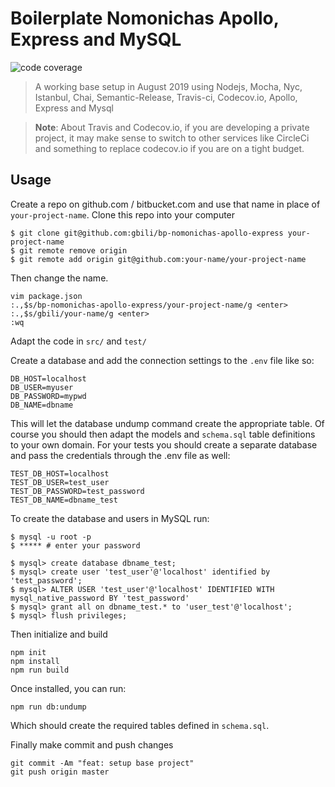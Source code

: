 # Boilerplate Nomonichas Apollo, Express and MySQL
![code coverage](https://img.shields.io/codecov/c/github/gbili/bp-nomonichas-apollo-express.svg)

> A working base setup in August 2019 using Nodejs, Mocha, Nyc, Istanbul, Chai, Semantic-Release, Travis-ci, Codecov.io, Apollo, Express and Mysql

> **Note**: About Travis and Codecov.io, if you are developing a private project, it may make sense to switch to other services like CircleCi and something to replace codecov.io if you are on a tight budget.

## Usage
Create a repo on github.com / bitbucket.com and use that name in place of `your-project-name`.
Clone this repo into your computer
```
$ git clone git@github.com:gbili/bp-nomonichas-apollo-express your-project-name
$ git remote remove origin
$ git remote add origin git@github.com:your-name/your-project-name
```

Then change the name.
```
vim package.json
:.,$s/bp-nomonichas-apollo-express/your-project-name/g <enter>
:.,$s/gbili/your-name/g <enter>
:wq
```

Adapt the code in `src/` and `test/`

Create a database and add the connection settings to the `.env` file like so:
```
DB_HOST=localhost
DB_USER=myuser
DB_PASSWORD=mypwd
DB_NAME=dbname
```
This will let the database undump command create the appropriate table. Of course you should then adapt the models and `schema.sql` table definitions to your own domain.
For your tests you should create a separate database and pass the credentials through the .env file as well:
```
TEST_DB_HOST=localhost
TEST_DB_USER=test_user
TEST_DB_PASSWORD=test_password
TEST_DB_NAME=dbname_test
```
To create the database and users in MySQL run:
```
$ mysql -u root -p
$ ***** # enter your password

$ mysql> create database dbname_test;
$ mysql> create user 'test_user'@'localhost' identified by 'test_password';
$ mysql> ALTER USER 'test_user'@'localhost' IDENTIFIED WITH mysql_native_password BY 'test_password'
$ mysql> grant all on dbname_test.* to 'user_test'@'localhost';
$ mysql> flush privileges;
```

Then initialize and build
```
npm init
npm install
npm run build
```

Once installed, you can run:
```
npm run db:undump
```
Which should create the required tables defined in `schema.sql`.

Finally make commit and push changes
```
git commit -Am "feat: setup base project"
git push origin master
```
